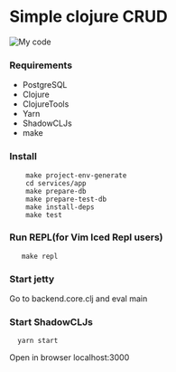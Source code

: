 # Simple clojure CRUD
![My code](https://i.imgur.com/HmLYQg1.jpeg)

### Requirements

* PostgreSQL
* Clojure
* ClojureTools
* Yarn
* ShadowCLJs
* make

### Install

```
    make project-env-generate
    cd services/app
    make prepare-db
    make prepare-test-db
    make install-deps
    make test
```

### Run REPL(for Vim Iced Repl users)

```
   make repl
```

### Start jetty

Go to backend.core.clj and eval main

### Start ShadowCLJs

```
  yarn start
```

Open in browser localhost:3000
